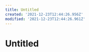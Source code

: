 ```yaml
---
title: Untitled
created: '2021-12-23T12:44:26.956Z'
modified: '2021-12-23T12:44:26.961Z'
---
```


# Untitled
